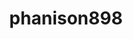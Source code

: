 ---
title: phanison898
github: https://github.com/phanison898
mode: dark
transition: 1s
score: 92
archetype:
- Cool Banner
- Little Bit of Everything
- Stats and Metrics
---